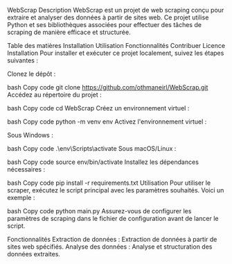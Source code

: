 WebScrap
Description
WebScrap est un projet de web scraping conçu pour extraire et analyser des données à partir de sites web. Ce projet utilise Python et ses bibliothèques associées pour effectuer des tâches de scraping de manière efficace et structurée.

Table des matières
Installation
Utilisation
Fonctionnalités
Contribuer
Licence
Installation
Pour installer et exécuter ce projet localement, suivez les étapes suivantes :

Clonez le dépôt :

bash
Copy code
git clone https://github.com/othmaneirl/WebScrap.git
Accédez au répertoire du projet :

bash
Copy code
cd WebScrap
Créez un environnement virtuel :

bash
Copy code
python -m venv env
Activez l'environnement virtuel :

Sous Windows :

bash
Copy code
.\env\Scripts\activate
Sous macOS/Linux :

bash
Copy code
source env/bin/activate
Installez les dépendances nécessaires :

bash
Copy code
pip install -r requirements.txt
Utilisation
Pour utiliser le scraper, exécutez le script principal avec les paramètres souhaités. Voici un exemple :

bash
Copy code
python main.py
Assurez-vous de configurer les paramètres de scraping dans le fichier de configuration avant de lancer le script.

Fonctionnalités
Extraction de données : Extraction de données à partir de sites web spécifiés.
Analyse des données : Analyse et structuration des données extraites.
